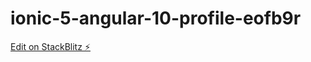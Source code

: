# ionic-5-angular-10-profile-eofb9r

[Edit on StackBlitz ⚡️](https://stackblitz.com/edit/ionic-5-angular-10-profile-eofb9r)